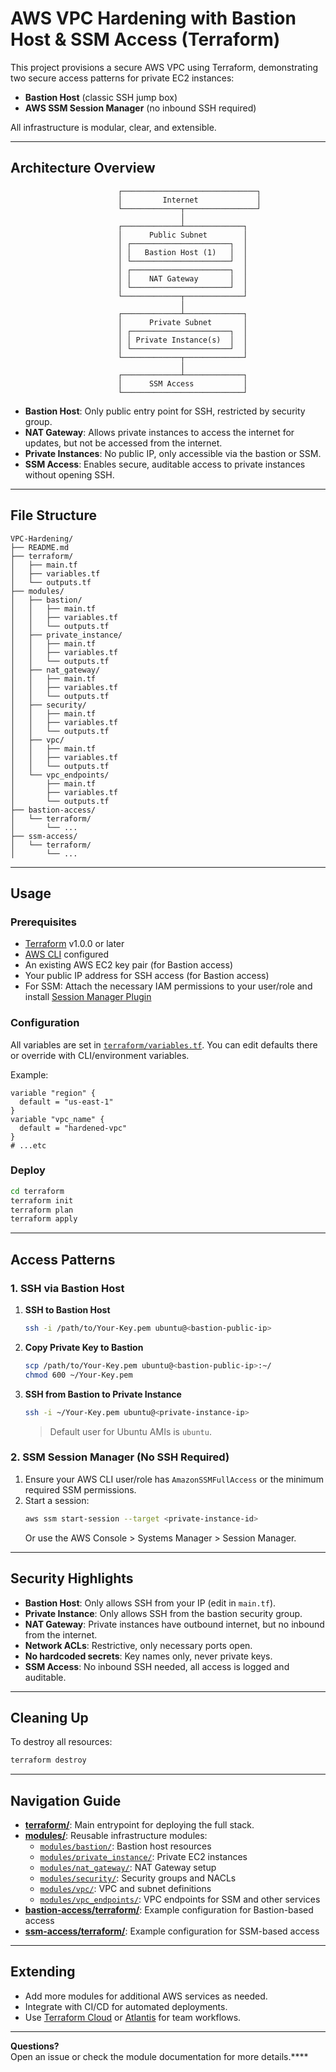 # AWS VPC Hardening with Bastion Host & SSM Access (Terraform)

This project provisions a secure AWS VPC using Terraform, demonstrating two secure access patterns for private EC2 instances:
- **Bastion Host** (classic SSH jump box)
- **AWS SSM Session Manager** (no inbound SSH required)

All infrastructure is modular, clear, and extensible.

---

## Architecture Overview

```
                        ┌──────────────────────────────┐
                        │         Internet             │
                        └─────────────┬────────────────┘
                                      │
                        ┌─────────────┴─────────────┐
                        │      Public Subnet        │
                        │ ┌──────────────────────┐  │
                        │ │   Bastion Host (1)   │  │
                        │ └──────────────────────┘  │
                        │ ┌──────────────────────┐  │
                        │ │    NAT Gateway       │  │
                        │ └──────────────────────┘  │
                        └─────────────┬─────────────┘
                                      │
                        ┌─────────────┴─────────────┐
                        │      Private Subnet       │
                        │ ┌──────────────────────┐  │
                        │ │ Private Instance(s)  │  │
                        │ └──────────────────────┘  │
                        └─────────────┬─────────────┘
                                      │
                        ┌─────────────┴─────────────┐
                        │      SSM Access           │
                        └───────────────────────────┘
```

- **Bastion Host**: Only public entry point for SSH, restricted by security group.
- **NAT Gateway**: Allows private instances to access the internet for updates, but not be accessed from the internet.
- **Private Instances**: No public IP, only accessible via the bastion or SSM.
- **SSM Access**: Enables secure, auditable access to private instances without opening SSH.

---

## File Structure

```
VPC-Hardening/
├── README.md
├── terraform/
│   ├── main.tf
│   ├── variables.tf
│   └── outputs.tf
├── modules/
│   ├── bastion/
│   │   ├── main.tf
│   │   ├── variables.tf
│   │   └── outputs.tf
│   ├── private_instance/
│   │   ├── main.tf
│   │   ├── variables.tf
│   │   └── outputs.tf
│   ├── nat_gateway/
│   │   ├── main.tf
│   │   ├── variables.tf
│   │   └── outputs.tf
│   ├── security/
│   │   ├── main.tf
│   │   ├── variables.tf
│   │   └── outputs.tf
│   ├── vpc/
│   │   ├── main.tf
│   │   ├── variables.tf
│   │   └── outputs.tf
│   └── vpc_endpoints/
│       ├── main.tf
│       ├── variables.tf
│       └── outputs.tf
├── bastion-access/
│   └── terraform/
│       └── ...
├── ssm-access/
│   └── terraform/
│       └── ...
```

---

## Usage

### Prerequisites

- [Terraform](https://www.terraform.io/downloads.html) v1.0.0 or later
- [AWS CLI](https://aws.amazon.com/cli/) configured
- An existing AWS EC2 key pair (for Bastion access)
- Your public IP address for SSH access (for Bastion access)
- For SSM: Attach the necessary IAM permissions to your user/role and install [Session Manager Plugin](https://docs.aws.amazon.com/systems-manager/latest/userguide/session-manager-working-with-install-plugin.html)

### Configuration

All variables are set in [`terraform/variables.tf`](terraform/variables.tf). You can edit defaults there or override with CLI/environment variables.

Example:
```hcl
variable "region" {
  default = "us-east-1"
}
variable "vpc_name" {
  default = "hardened-vpc"
}
# ...etc
```

### Deploy

```sh
cd terraform
terraform init
terraform plan
terraform apply
```

---

## Access Patterns

### 1. SSH via Bastion Host

1. **SSH to Bastion Host**
   ```sh
   ssh -i /path/to/Your-Key.pem ubuntu@<bastion-public-ip>
   ```

2. **Copy Private Key to Bastion**
   ```sh
   scp /path/to/Your-Key.pem ubuntu@<bastion-public-ip>:~/
   chmod 600 ~/Your-Key.pem
   ```

3. **SSH from Bastion to Private Instance**
   ```sh
   ssh -i ~/Your-Key.pem ubuntu@<private-instance-ip>
   ```
   > Default user for Ubuntu AMIs is `ubuntu`.

### 2. SSM Session Manager (No SSH Required)

1. Ensure your AWS CLI user/role has `AmazonSSMFullAccess` or the minimum required SSM permissions.
2. Start a session:
   ```sh
   aws ssm start-session --target <private-instance-id>
   ```
   Or use the AWS Console > Systems Manager > Session Manager.

---

## Security Highlights

- **Bastion Host**: Only allows SSH from your IP (edit in `main.tf`).
- **Private Instance**: Only allows SSH from the bastion security group.
- **NAT Gateway**: Private instances have outbound internet, but no inbound from the internet.
- **Network ACLs**: Restrictive, only necessary ports open.
- **No hardcoded secrets**: Key names only, never private keys.
- **SSM Access**: No inbound SSH needed, all access is logged and auditable.

---

## Cleaning Up

To destroy all resources:
```sh
terraform destroy
```

---

## Navigation Guide

- **[terraform/](terraform/)**: Main entrypoint for deploying the full stack.
- **[modules/](modules/)**: Reusable infrastructure modules:
  - [`modules/bastion/`](modules/bastion/): Bastion host resources
  - [`modules/private_instance/`](modules/private_instance/): Private EC2 instances
  - [`modules/nat_gateway/`](modules/nat_gateway/): NAT Gateway setup
  - [`modules/security/`](modules/security/): Security groups and NACLs
  - [`modules/vpc/`](modules/vpc/): VPC and subnet definitions
  - [`modules/vpc_endpoints/`](modules/vpc_endpoints/): VPC endpoints for SSM and other services
- **[bastion-access/terraform/](bastion-access/terraform/)**: Example configuration for Bastion-based access
- **[ssm-access/terraform/](ssm-access/terraform/)**: Example configuration for SSM-based access

---

## Extending

- Add more modules for additional AWS services as needed.
- Integrate with CI/CD for automated deployments.
- Use [Terraform Cloud](https://app.terraform.io/) or [Atlantis](https://www.runatlantis.io/) for team workflows.

---

**Questions?**  
Open an issue or check the module documentation for more details.****
